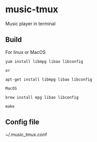 music-tmux
==========

Music player in terminal


## Build

For linux or MacOS

```
yum install libmpg libao libconfig

or

apt-get install libmpg libao libconfig

MacOS 

brew install mpg libao libconfig

make

```


## Config file

~/.music_tmux.conf


